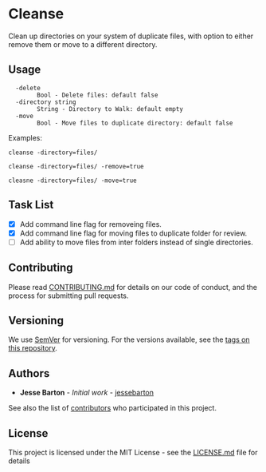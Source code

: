 # Cleanse

Clean up directories on your system of duplicate files, with option to either remove them or move to a different directory.

## Usage

```
  -delete
    	Bool - Delete files: default false
  -directory string
    	String - Directory to Walk: default empty
  -move
    	Bool - Move files to duplicate directory: default false
```

Examples:
```
cleanse -directory=files/

cleanse -directory=files/ -remove=true

cleasne -directory=files/ -move=true

```

## Task List

- [x] Add command line flag for removeing files.
- [x] Add command line flag for moving files to duplicate folder for review.
- [ ] Add ability to move files from inter folders instead of single directories.

## Contributing

Please read [CONTRIBUTING.md](CONTRIBUTING.md) for details on our code of conduct, and the process for submitting pull requests.

## Versioning

We use [SemVer](http://semver.org/) for versioning. For the versions available, see the [tags on this repository](https://github.com/jessebarton/cleanse/tags).

## Authors

* **Jesse Barton** - *Initial work* - [jessebarton](https://github.com/jessebarton)

See also the list of [contributors](https://github.com/jessebarton/cleanse/contributors) who participated in this project.

## License

This project is licensed under the MIT License - see the [LICENSE.md](LICENSE.md) file for details
